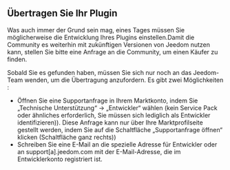 ## Übertragen Sie Ihr Plugin

Was auch immer der Grund sein mag, eines Tages müssen Sie möglicherweise die Entwicklung Ihres Plugins einstellen.Damit die Community es weiterhin mit zukünftigen Versionen von Jeedom nutzen kann, stellen Sie bitte eine Anfrage an die Community, um einen Käufer zu finden.

Sobald Sie es gefunden haben, müssen Sie sich nur noch an das Jeedom-Team wenden, um die Übertragung anzufordern. Es gibt zwei Möglichkeiten :
- Öffnen Sie eine Supportanfrage in Ihrem Marktkonto, indem Sie „Technische Unterstützung“ -> „Entwickler“ wählen (kein Service Pack oder ähnliches erforderlich, Sie müssen sich lediglich als Entwickler identifizieren)). Diese Anfrage kann nur über Ihre Marktprofilseite gestellt werden, indem Sie auf die Schaltfläche „Supportanfrage öffnen“ klicken (Schaltfläche ganz rechts))
- Schreiben Sie eine E-Mail an die spezielle Adresse für Entwickler oder an support[a].jeedom.com mit der E-Mail-Adresse, die im Entwicklerkonto registriert ist.
